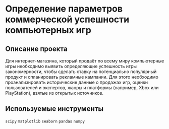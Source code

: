 # Определение параметров коммерческой успешности компьютерных игр

## Описание проекта

Для интернет-магазина, который продаёт по всему миру компьютерные игры необходимо выявить определяющие успешность игры закономерности, чтобы сделать ставку на потенциально популярный продукт и спланировать рекламные кампании.
Для этого необходимо проанализировать исторические данные о продажах игр, оценки пользователей и экспертов, жанры и платформы (например, Xbox или PlayStation), взятые из открытых источников. 

## Используемые инструменты

`scipy` `matplotlib` `seaborn` `pandas` `numpy`

